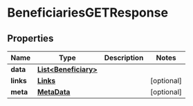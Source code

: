 
# BeneficiariesGETResponse

## Properties
Name | Type | Description | Notes
------------ | ------------- | ------------- | -------------
**data** | [**List&lt;Beneficiary&gt;**](Beneficiary.md) |  | 
**links** | [**Links**](Links.md) |  |  [optional]
**meta** | [**MetaData**](MetaData.md) |  |  [optional]




